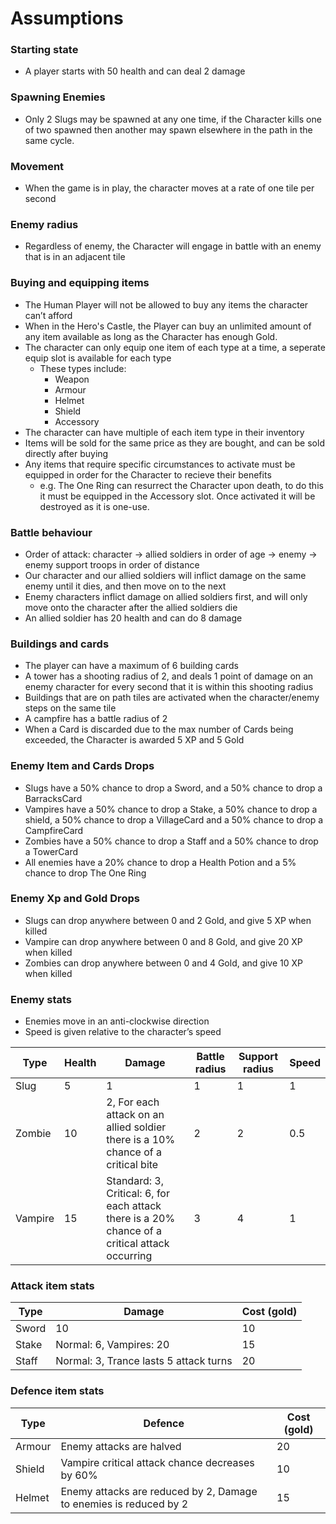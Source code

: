 # Assumptions
### Starting state
- A player starts with 50 health and can deal 2 damage

### Spawning Enemies
- Only 2 Slugs may be spawned at any one time, if the Character kills one of two spawned then another may spawn elsewhere in the path in the same cycle.

### Movement
- When the game is in play, the character moves at a rate of one tile per second

### Enemy radius
- Regardless of enemy, the Character will engage in battle with an enemy that is in an adjacent tile

### Buying and equipping items
- The Human Player will not be allowed to buy any items the character can’t afford
- When in the Hero's Castle, the Player can buy an unlimited amount of any item available as long as the Character has enough Gold.
- The character can only equip one item of each type at a time, a seperate equip slot is available for each type
    - These types include:
        - Weapon
        - Armour
        - Helmet
        - Shield
        - Accessory
- The character can have multiple of each item type in their inventory
- Items will be sold for the same price as they are bought, and can be sold directly after buying
- Any items that require specific circumstances to activate must be equipped in order for the Character to recieve their benefits
    - e.g. The One Ring can resurrect the Character upon death, to do this it must be equipped in the Accessory slot. Once activated it will be destroyed as it is one-use.

### Battle behaviour
- Order of attack: character → allied soldiers in order of age → enemy → enemy support troops in order of distance
- Our character and our allied soldiers will inflict damage on the same enemy until it dies, and then move on to the next
- Enemy characters inflict damage on allied soldiers first, and will only move onto the character after the allied soldiers die
- An allied soldier has 20 health and can do 8 damage

### Buildings and cards
- The player can have a maximum of 6 building cards
- A tower has a shooting radius of 2, and deals 1 point of damage on an enemy character for every second that it is within this shooting radius
- Buildings that are on path tiles are activated when the character/enemy steps on the same tile
- A campfire has a battle radius of 2
- When a Card is discarded due to the max number of Cards being exceeded, the Character is awarded 5 XP and 5 Gold

### Enemy Item and Cards Drops
- Slugs have a 50% chance to drop a Sword, and a 50% chance to drop a BarracksCard
- Vampires have a 50% chance to drop a Stake, a 50% chance to drop a shield, a 50% chance to drop a VillageCard and a 50% chance to drop a CampfireCard
- Zombies have a 50% chance to drop a Staff and a 50% chance to drop a TowerCard
- All enemies have a 20% chance to drop a Health Potion and a 5% chance to drop The One Ring

### Enemy Xp and Gold Drops
- Slugs can drop anywhere between 0 and 2 Gold, and give 5 XP when killed
- Vampire can drop anywhere between 0 and 8 Gold, and give 20 XP when killed
- Zombies can drop anywhere between 0 and 4 Gold, and give 10 XP when killed

### Enemy stats
- Enemies move in an anti-clockwise direction
- Speed is given relative to the character’s speed

| Type | Health | Damage | Battle radius | Support radius | Speed |
|------|--------|--------|---------------|----------------|-------|
| Slug | 5 | 1 | 1 | 1 | 1 |
| Zombie | 10 | 2,  For each attack on an allied soldier there is a 10% chance of a critical bite | 2 | 2 | 0.5 |
| Vampire | 15 | Standard: 3, Critical: 6, for each attack there is a 20% chance of a critical attack occurring | 3 | 4 | 1 |

### Attack item stats
| Type | Damage | Cost (gold) |
|------|--------|-------------|
| Sword | 10 | 10 |
| Stake | Normal: 6, Vampires: 20 | 15 |
| Staff | Normal: 3, Trance lasts 5 attack turns | 20 |


### Defence item stats
| Type | Defence | Cost (gold) |
|------|---------|-------------|
| Armour | Enemy attacks are halved | 20 |
| Shield | Vampire critical attack chance decreases by 60% | 10 |
| Helmet | Enemy attacks are reduced by 2, Damage to enemies is reduced by 2 | 15 |


